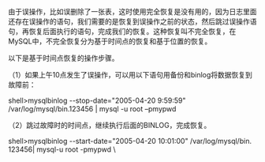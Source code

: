 

由于误操作，比如误删除了一张表，这时使用完全恢复是没有用的，因为日志里面还存在误操作的语句，我们需要的是恢复到误操作之前的状态，然后跳过误操作语句，再恢复后面执行的语句，完成我们的恢复。这种恢复叫不完全恢复，在MySQL中，不完全恢复分为基于时间点的恢复和基于位置的恢复。

以下是基于时间点恢复的操作步骤。

（1）如果上午10点发生了误操作，可以用以下语句用备份和binlog将数据恢复到故障前：

shell>mysqlbinlog --stop-date="2005-04-20 9:59:59" /var/log/mysql/bin.123456 | mysql -u root –pmypwd

（2）跳过故障时的时间点，继续执行后面的BINLOG，完成恢复。

shell>mysqlbinlog --start-date="2005-04-20 10:01:00" /var/log/mysql/bin. 123456| mysql-u root -pmypwd \



